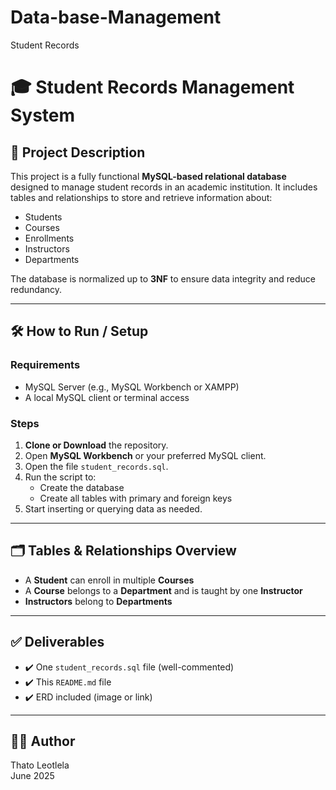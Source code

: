 # Data-base-Management
 Student Records
# 🎓 Student Records Management System

## 📘 Project Description
This project is a fully functional **MySQL-based relational database** designed to manage student records in an academic institution. It includes tables and relationships to store and retrieve information about:

- Students
- Courses
- Enrollments
- Instructors
- Departments

The database is normalized up to **3NF** to ensure data integrity and reduce redundancy.

---

## 🛠️ How to Run / Setup

### Requirements
- MySQL Server (e.g., MySQL Workbench or XAMPP)
- A local MySQL client or terminal access

### Steps
1. **Clone or Download** the repository.
2. Open **MySQL Workbench** or your preferred MySQL client.
3. Open the file `student_records.sql`.
4. Run the script to:
   - Create the database
   - Create all tables with primary and foreign keys
5. Start inserting or querying data as needed.

---

## 🗂️ Tables & Relationships Overview
- A **Student** can enroll in multiple **Courses**
- A **Course** belongs to a **Department** and is taught by one **Instructor**
- **Instructors** belong to **Departments**

---



## ✅ Deliverables
- ✔️ One `student_records.sql` file (well-commented)
- ✔️ This `README.md` file
- ✔️ ERD included (image or link)

---

## 🧑‍💻 Author
Thato Leotlela  
June 2025  
